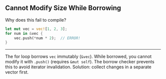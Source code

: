 ## Cannot Modify Size While Borrowing

Why does this fail to compile?
```rust
let mut vec = vec![1, 2, 3];
for num in &vec {
    vec.push(*num * 2);  // ERROR!
}
```

---

The for loop borrows `vec` immutably (`&vec`). While borrowed, you cannot modify it with `.push()` (requires `&mut self`). The borrow checker prevents this to avoid iterator invalidation. Solution: collect changes in a separate vector first.

